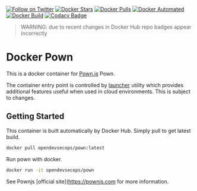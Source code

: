 [![Follow on Twitter](https://img.shields.io/twitter/follow/opendevsecops.svg?logo=twitter)](https://twitter.com/opendevsecops)
[![Docker Stars](https://img.shields.io/docker/stars/opendevsecops/pown.svg)](https://hub.docker.com/r/opendevsecops/pown/)
[![Docker Pulls](https://img.shields.io/docker/pulls/opendevsecops/pown.svg)](https://hub.docker.com/r/opendevsecops/pown/)
[![Docker Automated](https://img.shields.io/docker/automated/opendevsecops/pown.svg)](https://hub.docker.com/r/opendevsecops/pown/)
[![Docker Build](https://img.shields.io/docker/build/opendevsecops/pown.svg)](https://hub.docker.com/r/opendevsecops/pown/)
[![Codacy Badge](https://api.codacy.com/project/badge/Grade/7b65378fd45d4e96960a1b8fe6c5b08f)](https://www.codacy.com/app/OpenDevSecOps/docker-pown?utm_source=github.com&amp;utm_medium=referral&amp;utm_content=opendevsecops/docker-pown&amp;utm_campaign=Badge_Grade)

> WARNING: due to recent changes in Docker Hub repo badges appear incorrectly

# Docker Pown

This is a docker container for [Pown.js](https://pownjs.com/) Pown.

The container entry point is controlled by [launcher](https://github.com/opendevsecops/go-launcher) utility which provides additional features useful when used in cloud environments. This is subject to changes.

## Getting Started

This container is built automatically by Docker Hub. Simply pull to get latest build.

```sh
docker pull opendevsecops/pown:latest
```

Run pown with docker.

```sh
docker run -it opendevsecops/pown
```

See Pownjs [official site](https://pownjs.com for more information.
